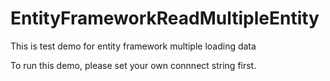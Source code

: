 # EntityFrameworkReadMultipleEntity
This is test demo for entity framework multiple loading data

To run this demo, please set your own connnect string first.
